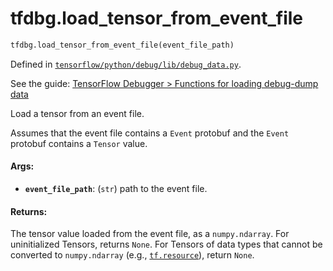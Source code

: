 <div itemscope itemtype="http://developers.google.com/ReferenceObject">
<meta itemprop="name" content="tfdbg.load_tensor_from_event_file" />
</div>

# tfdbg.load_tensor_from_event_file

``` python
tfdbg.load_tensor_from_event_file(event_file_path)
```



Defined in [`tensorflow/python/debug/lib/debug_data.py`](https://www.tensorflow.org/code/tensorflow/python/debug/lib/debug_data.py).

See the guide: [TensorFlow Debugger > Functions for loading debug-dump data](../../../api_guides/python/tfdbg.md#Functions_for_loading_debug_dump_data)

Load a tensor from an event file.

Assumes that the event file contains a `Event` protobuf and the `Event`
protobuf contains a `Tensor` value.

#### Args:

* <b>`event_file_path`</b>: (`str`) path to the event file.


#### Returns:

The tensor value loaded from the event file, as a `numpy.ndarray`. For
uninitialized Tensors, returns `None`. For Tensors of data types that
cannot be converted to `numpy.ndarray` (e.g., <a href="../tf/resource.md"><code>tf.resource</code></a>), return
`None`.